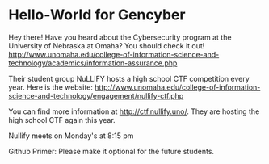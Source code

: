 # Hello-World for Gencyber

Hey there! Have you heard about the Cybersecurity program at the University of Nebraska at Omaha? You should check it out! http://www.unomaha.edu/college-of-information-science-and-technology/academics/information-assurance.php

Their student group NuLLIFY hosts a high school CTF competition every year. Here is the website: http://www.unomaha.edu/college-of-information-science-and-technology/engagement/nullify-ctf.php

You can find more information at http://ctf.nullify.uno/. They are hosting the high school CTF again this year.

Nullify meets on Monday's at 8:15 pm

Github Primer: Please make it optional for the future students.
